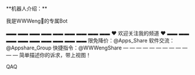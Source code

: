 \*\*机器人介绍：\*\*

我是WWWeng🐝的专属Bot
 
▬▬ ▬▬ ▬▬ ▬▬ ▬▬ ▬▬ ▬▬ ▬▬ ▬▬ 
❤️ 欢迎关注我的频道 ❤️
▬▬ ▬▬ ▬▬ ▬▬ ▬▬ ▬▬ ▬▬ ▬▬ ▬▬ 
限免降价：@Apps_Share
软件交流：@Appshare_Group 
快捷指令：@WWWengShare 
— — — — — — — — — — — — 
简单描述你的诉求，带上视图！

QAQ